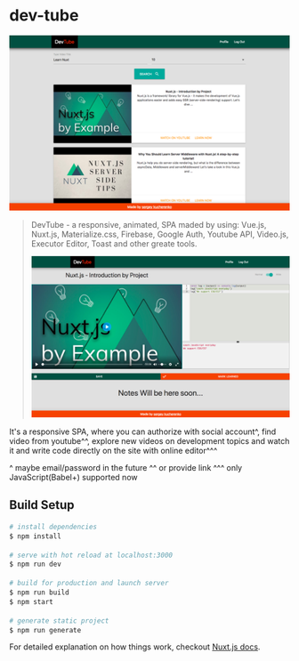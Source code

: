 # dev-tube

![alt text](https://raw.githubusercontent.com/cherenkor/dev-tube/master/preview-profile.png)

> DevTube - a responsive, animated, SPA maded by using: Vue.js, Nuxt.js, Materialize.css, Firebase, Google Auth, Youtube API, Video.js, Executor Editor, Toast and other greate tools.
>
> ![alt text](https://raw.githubusercontent.com/cherenkor/dev-tube/master/preview-single.png)

It's a responsive SPA, where you can authorize with social account^, find video from youtube^^, explore new videos on development topics and watch it and write code directly on the site with online editor^^^

^ maybe email/password in the future
^^ or provide link
^^^ only JavaScript(Babel+) supported now

## Build Setup

```bash
# install dependencies
$ npm install

# serve with hot reload at localhost:3000
$ npm run dev

# build for production and launch server
$ npm run build
$ npm start

# generate static project
$ npm run generate
```

For detailed explanation on how things work, checkout [Nuxt.js docs](https://nuxtjs.org).
